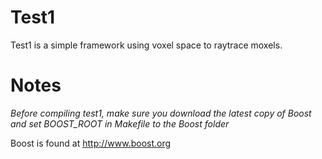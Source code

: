Test1
=========

Test1 is a simple framework using voxel space to raytrace moxels.



Notes
=========

*Before compiling test1, make sure you download the latest copy of Boost and set BOOST_ROOT in Makefile to the Boost folder*

Boost is found at http://www.boost.org